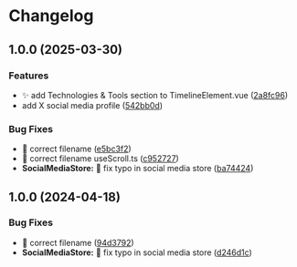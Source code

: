 # Changelog

## 1.0.0 (2025-03-30)


### Features

* :sparkles: add Technologies & Tools section to TimelineElement.vue ([2a8fc96](https://github.com/JasonMSims/jasonsimsdesign/commit/2a8fc967c337465a1d5c308e7e07f623b37ecb15))
* add X social media profile ([542bb0d](https://github.com/JasonMSims/jasonsimsdesign/commit/542bb0d8cc5b2e688e8c49e1318599867ad21342))


### Bug Fixes

* :bug: correct filename ([e5bc3f2](https://github.com/JasonMSims/jasonsimsdesign/commit/e5bc3f26e820d79d4e629e02514d15e5d6cd4321))
* :bug: correct filename useScroll.ts ([c952727](https://github.com/JasonMSims/jasonsimsdesign/commit/c952727debcb367a489060fd3b0c986686d375db))
* **SocialMediaStore:** :bug: fix typo in social media store ([ba74424](https://github.com/JasonMSims/jasonsimsdesign/commit/ba74424fd4fe36d6923029b05059c26fd1f2e0dc))

## 1.0.0 (2024-04-18)


### Bug Fixes

* :bug: correct filename ([94d3792](https://github.com/JasonMSims/jasonsimsdesign/commit/94d3792d26ee005cf8fbadeb4393d5646fd6bd96))
* **SocialMediaStore:** :bug: fix typo in social media store ([d246d1c](https://github.com/JasonMSims/jasonsimsdesign/commit/d246d1c4e585397e31a48b7b3c050edf48855c73))
